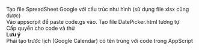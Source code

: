 Tạo file SpreadSheet Google với cấu trúc như hình (sử dụng file xlsx cũng được)  
Vào appscrpit để paste code.gs vào. Tạo file DatePicker.html tương tự  
Cấp quyền cho code và thử  
**Lưu ý**  
Phải tạo trước lịch (Google Calendar) có tên trùng với code trong AppScript  

